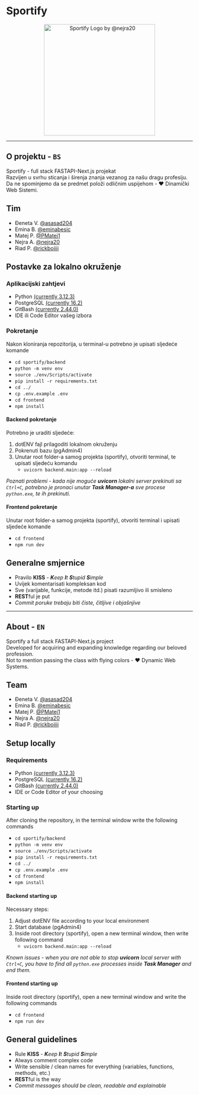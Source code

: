 # Sportify

<div align="center">
  <img src="https://github.com/rickboiiii/sportify/blob/master/files/images/sportify_logo1.png?raw=true" alt="Sportify Logo by @nejra20" height="300">
</div>

---

## O projektu - `BS`

Sportify - full stack FASTAPI-Next.js projekat \
Razvijen u svrhu sticanja i širenja znanja vezanog za našu dragu profesiju. \
Da ne spominjemo da se predmet položi odličnim uspijehom - :heart: Dinamički Web Sistemi.

## Tim

- Đeneta V. [@asasad204](https://github.com/asasad204)
- Emina B. [@eminabesic](https://github.com/eminabesic)
- Matej P. [@PMatej1](https://github.com/PMatej1)
- Nejra A. [@nejra20](https://github.com/nejra20)
- Riad P. [@rickboiiii](https://github.com/rickboiiii) 

## Postavke za lokalno okruženje
### Aplikacijski zahtjevi

- Python [(currently 3.12.3)](https://www.python.org/ftp/python/3.12.3/python-3.12.3-amd64.exe)
- PostgreSQL [(currently 16.2)](https://sbp.enterprisedb.com/getfile.jsp?fileid=1258893)
- GitBash [(currently 2.44.0)](https://github.com/git-for-windows/git/releases/download/v2.44.0.windows.1/Git-2.44.0-64-bit.exe)
- IDE ili Code Editor vašeg izbora

### Pokretanje

Nakon kloniranja repozitorija, u terminal-u potrebno je upisati sljedeće komande

- `cd sportify/backend` 
- `python -m venv env`
- `source ./env/Scripts/activate`
- `pip install -r requirements.txt`
- `cd ../`
- `cp .env.example .env`
- `cd frontend`
- `npm install`

#### Backend pokretanje

Potrebno je uraditi sljedeće:
 1. dotENV fajl prilagoditi lokalnom okruženju
 2. Pokrenuti bazu (pgAdmin4) 
 3. Unutar root folder-a samog projekta (sportify), otvoriti terminal, te upisati sljedeću komandu
    - `uvicorn backend.main:app --reload`
 
 *Poznati problemi - kada nije moguće **uvicorn** lokalni server prekinuti sa `Ctrl+C`,
 potrebno je pronaci unutar **Task Manager-a** sve procese `python.exe`, te ih prekinuti.*

#### Frontend pokretanje

Unutar root folder-a samog projekta (sportify), otvoriti terminal i upisati sljedeće komande
- `cd frontend`
- `npm run dev`

## Generalne smjernice

- Pravilo **KISS** - ***K**eep **I**t **S**tupid **S**imple*
- Uvijek komentarisati kompleksan kod
- Sve (varijable, funkcije, metode itd.) pisati razumljivo ili smisleno 
- **REST**ful je put
- *Commit poruke trebaju biti čiste, čitljive i objašnjive*

---

## About - `EN`

Sportify a full stack FASTAPI-Next.js project \
Developed for acquiring and expanding knowledge regarding our beloved profession. \
Not to mention passing the class with flying colors - :heart: Dynamic Web Systems.

## Team

- Đeneta V. [@asasad204](https://github.com/asasad204)
- Emina B. [@eminabesic](https://github.com/eminabesic)
- Matej P. [@PMatej1](https://github.com/PMatej1)
- Nejra A. [@nejra20](https://github.com/nejra20)
- Riad P. [@rickboiiii](https://github.com/rickboiiii) 

## Setup locally
### Requirements

- Python [(currently 3.12.3)](https://www.python.org/ftp/python/3.12.3/python-3.12.3-amd64.exe)
- PostgreSQL [(currently 16.2)](https://sbp.enterprisedb.com/getfile.jsp?fileid=1258893)
- GitBash [(currently 2.44.0)](https://github.com/git-for-windows/git/releases/download/v2.44.0.windows.1/Git-2.44.0-64-bit.exe)
- IDE or Code Editor of your choosing

### Starting up

After cloning the repository, in the terminal window write the following commands

- `cd sportify/backend` 
- `python -m venv env`
- `source ./env/Scripts/activate`
- `pip install -r requirements.txt`
- `cd ../`
- `cp .env.example .env`
- `cd frontend`
- `npm install`

#### Backend starting up

Necessary steps:
 1. Adjust dotENV file according to your local environment
 2. Start database (pgAdmin4) 
 3. Inside root directory (sportify), open a new terminal window, then write following command
    - `uvicorn backend.main:app --reload`
 
 *Known issues - when you are not able to stop **uvicorn** local server with `Ctrl+C`, 
 you have to find all `python.exe` processes inside **Task Manager** and end them.*

#### Frontend starting up

Inside root directory (sportify), open a new terminal window and write the following commands 
- `cd frontend`
- `npm run dev`

## General guidelines

- Rule **KISS** - ***K**eep **I**t **S**tupid **S**imple* 
- Always comment complex code
- Write sensible / clean names for everything (variables, functions, methods, etc.)
- **REST**ful is the way
- *Commit messages should be clean, readable and explainable*
